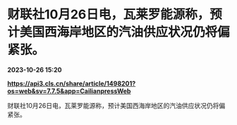 # 财联社10月26日电，瓦莱罗能源称，预计美国西海岸地区的汽油供应状况仍将偏紧张。

**2023-10-26 15:20**

**https://api3.cls.cn/share/article/1498201?os=web&sv=7.7.5&app=CailianpressWeb**

财联社10月26日电，瓦莱罗能源称，预计美国西海岸地区的汽油供应状况仍将偏紧张。